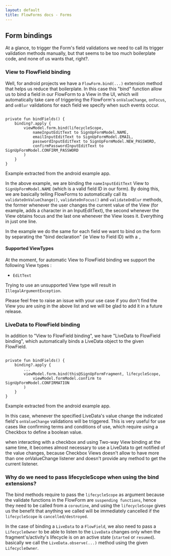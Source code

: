 ```yaml
---
layout: default
title: FlowForms docs - Forms
---
```


## Form bindings

At a glance, to trigger the Form's field validations we need to call its trigger validation methods manually, but that seems to be too much boilerplate code, and none of us wants that, right?. 

### View to FlowField binding 

Well, for android projects we have a `FlowForm.bind(...)` extension method that helps us reduce that boilerplate. In this case this "bind" function allow us to bind a field in our FlowForm to a View in the UI, which will automatically take care of triggering the FlowForm's `onValueChange`, `onFocus`, and `onBlur` validations for each field we specify when such events occur.

<pre><code class="kotlin">
private fun bindFields() {
    binding?.apply {
        viewModel.form.bind(lifecycleScope,
            nameInputEditText to SignUpFormModel.NAME,
            emailInputEditText to SignUpFormModel.EMAIL,
            passwordInputEditText to SignUpFormModel.NEW_PASSWORD,
            confirmPasswordInputEditText to SignUpFormModel.CONFIRM_PASSWORD
        )
    }
}
</code></pre>
<p class="comment">Example extracted from the android example app.</p>

In the above example, we are binding the `nameInputEditText` View to `SignUpFormModel.NAME` (which is a valid field ID in our form). By doing this, we are basically telling FlowForms to automatically call its `validateOnValueChange()`, `validateOnFocus()` and `validateOnBlur` methods, the former whenever the user changes the current value of the View (for example, adds a character in an InputEditText), the second whenever the View obtains focus and the last one whenever the View loses it. Everything in just one line.

In the example we do the same for each field we want to bind on the form by separating the "bind declaration" (ie View to Field ID) with a `,`

#### Supported ViewTypes 

At the moment, for automatic View to FlowField binding we support the following View types : 
 * `EditText`

Trying to use an unsupported View type will result in `IllegalArgumentException`.

<div class="rs-row comment"> <i class="comment-icon fa-solid fa-circle-info"></i> <div class="comment">Please feel free to raise an issue with your use case if you don't find the View you are using in the above list and we will be glad to add it in a future release.</div> </div>

### LiveData to FlowField binding 

In addition to "View to FlowField binding", we have "LiveData to FlowField binding", which automatically binds a LiveData object to the given FlowField.

<pre><code class="kotlin">
private fun bindFields() {
    binding?.apply {
        ...
        viewModel.form.bind(this@SignUpFormFragment, lifecycleScope,
            viewModel.formModel.confirm to SignUpFormModel.CONFIRMATION
        )
    }
}
</code></pre>
<p class="comment">Example extracted from the android example app.</p>

In this case, whenever the specified LiveData's value change the indicated field's `onValueChange` validations will be triggered. This is very useful for use cases like confirming terms and conditions of use, which require using a Checkbox to define a boolean value.

<div class="rs-row comment"> <i class="comment-icon fa-solid fa-circle-info"></i> <div class="comment">when interacting with a checkbox and using Two-way View binding at the same time, it becomes almost necessary to use a LiveData to get notified of the value changes, because Checkbox Views doesn't allow to have more than one onValueChange listener and doesn't provide any method to get the current listener.</div> </div>

### Why do we need to pass lifecycleScope when using the bind extensions?

The bind methods require to pass the `lifecycleScope` as argument because the validate functions in the FlowForm are `suspending functions`, hence they need to be called from a `coroutine`, and using the `lifecycleScope` gives us the benefit that anything we called will be immediately cancelled if the `lifecycleScope` is `cancelled/destroyed`.

In the case of binding a `LiveData` to a `FlowField`, we also need to pass a `LifecycleOwner` to be able to listen to the `LiveData` changes only when the fragment's/activity's lifecycle is on an active state (`started` or `resumed`). basically we call the `LiveData.observe(...)` method using the given `LifecycleOwner`.
